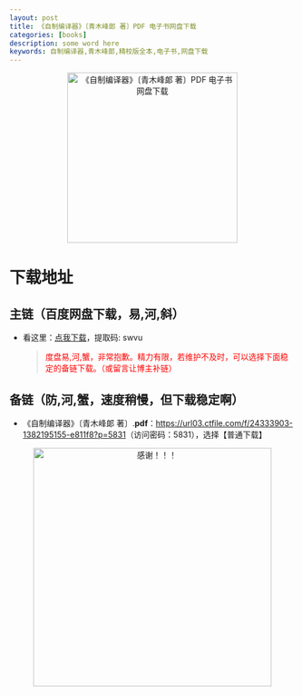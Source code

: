 ```yaml
---
layout: post
title: 《自制编译器》〔青木峰郞 著〕PDF 电子书网盘下载
categories: [books]
description: some word here
keywords: 自制编译器,青木峰郞,精校版全本,电子书,网盘下载
---
```


<div align="center"><img src="https://pic.imgdb.cn/item/670632f0d29ded1a8c79da21.png" alt="《自制编译器》〔青木峰郞 著〕PDF 电子书网盘下载" width="300px" height="auto"></div>

# 下载地址

## 主链（百度网盘下载，易,河,斜）

- 看这里：[点我下载](https://pan.baidu.com/s/1iMXUbSbtZQZjDcqDmnWUyw?pwd=swvu)，提取码: swvu

  > <p style="color:red" >度盘易,河,蟹，非常抱歉。精力有限，若维护不及时，可以选择下面稳定的备链下载。（或留言让博主补链）</p>

## 备链（防,河,蟹，速度稍慢，但下载稳定啊）

- 《自制编译器》〔青木峰郞 著〕.**pdf**：<https://url03.ctfile.com/f/24333903-1382195155-e811f8?p=5831>（访问密码：5831），选择【普通下载】

<div align="center"><img src="https://pic.imgdb.cn/item/6707df6bd29ded1a8ce37031.gif" alt="感谢！！！" width="420px" height="auto"/></div>
